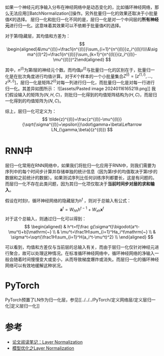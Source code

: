 如果一个神经元的净输入分布在神经网络中是动态变化的，比如循环神经网络，那么无法应用[[BatchNormalization]]操作。另外批量归一化的效果还取决于小批量值$K$的选择。
层归一化和批归一化不同的是，层归一化是对一个中间层的**所有神经元**进行归一化。这意味着其效果可以不依赖于批量值$K$的选择。

对于第$l$隐藏层，其均值和方差为：
$$
\begin{aligned}&\mu^{(l)}=\frac1{n^{(l)}}\sum_{i=1}^{n^{(l)}}z_i^{(l)}\\\\&\sigma^{(l)^2}=\frac1{n^{(l)}}\sum_{k=1}^{n^{(l)}}(z_i^{(l)}-\mu^{(l)})^2\end{aligned}
$$

其中，$n^{(l)}$为第$l$层的神经元个数。而均值$\mu^{(l)}$与批量归一化的区别在于，批量归一化是在批次角度进行均值计算。对于$K$个样本的一个小批量集合$Z^{(l)}=[z^{(1,l)},\ldots,z^{(k,l)}]$，层归一化是矩阵$Z^{(l)}$对每一列进行归一化，而批量归一化是对每一行进行归一化。其差异如图所示：
![[assets/Pasted image 20240116165219.png]]
我们假设输入的矩阵为$(N,H,C)$，则批归一化得到的均值矩阵结构为$(H,C)$，而层归一化得到的均值矩阵为$(N,C)$。

综上，层归一化可定义为：
$$
\tilde{z}^{(l)}=\frac{z^{(l)}-\mu^{(l)}}{\sqrt{\sigma^{(l)}+\epsilon}}\odot\gamma+\beta\Leftarrow LN_{\gamma,\beta}(z^{(l)})
$$

# RNN中
层归一化常用在RNN网络中，如果我们将批归一化应用于RNN中，则我们需要为序列中的每个时间步计算并存储单独的统计信息（因为第$t$步的均值取决于第$t$步的数据和之前统计的数据）。如果测试序列比任何训练序列都要长，这是有问题的。而层归一化不存在此类问题，因为其归一化项仅取决于**当前时间步对层的求和输入**。

假设在时刻$t$，循环神经网络的隐藏层为$h^t$ ，则对于总输入有公式：
$$
\mathbf{a}^t=W_{hh}h^{t-1}+W_{xh}\mathbf{x}^t
$$
对于这个总输入，则通过归一化可以得到：
$$
\begin{aligned}
& h^t=f[\frac g{\sigma^t}\bigodot(a^t-\mu^t)+b]\mathrm{~} \\
& \mu^t=\frac1H\sum_{i=1}^Ha_i^t\mathrm{~} \\
& \sigma^t=\sqrt{\frac1H\sum_{i=1}^H(a_i^t-\mu^t)^2} \\
\end{aligned}
$$

可以看到，均值和方差仅与当前层的总输入有关，而由于层归一化仅针对神经元进行聚合，故可以处理这种情况。在标准循环神经网络中，循环神经网络的净输入一般会随着时间慢慢变大或变小，从而导致梯度爆炸或消失。而层归一化的循环神经网络可以有效地缓解这种状况。

# PyTorch
PyTorch预置了LN作为归一化层，参见[[../../../PyTorch/定义网络层/定义层归一化|定义层归一化]]

# 参考
- [论文阅读笔记：Layer Normalization](https://zhuanlan.zhihu.com/p/258977332)
- [模型优化之Layer Normalization](https://zhuanlan.zhihu.com/p/54530247)